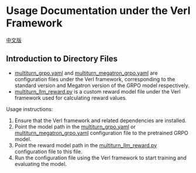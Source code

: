 # Usage Documentation under the Verl Framework

[中文版](./README_ZH.md)

## Introduction to Directory Files

* [multiturn_grpo.yaml](file:///Users/hailinsun/Documents/sunhailin-Leo/github/python-projects/QReward/examples/verl_example/multiturn_grpo.yaml) and [multiturn_megatron_grpo.yaml](file:///Users/hailinsun/Documents/sunhailin-Leo/github/python-projects/QReward/examples/verl_example/multiturn_megatron_grpo.yaml) are configuration files under the Verl framework, corresponding to the standard version and Megatron version of the GRPO model respectively.
* [multiturn_llm_reward.py](file:///Users/hailinsun/Documents/sunhailin-Leo/github/python-projects/QReward/examples/verl_example/multiturn_llm_reward.py) is a custom reward model file under the Verl framework used for calculating reward values.

Usage instructions:
1. Ensure that the Verl framework and related dependencies are installed.
2. Point the model path in the [multiturn_grpo.yaml](file:///Users/hailinsun/Documents/sunhailin-Leo/github/python-projects/QReward/examples/verl_example/multiturn_grpo.yaml) or [multiturn_megatron_grpo.yaml](file:///Users/hailinsun/Documents/sunhailin-Leo/github/python-projects/QReward/examples/verl_example/multiturn_megatron_grpo.yaml) configuration file to the pretrained GRPO model.
3. Point the reward model path in the [multiturn_llm_reward.py](file:///Users/hailinsun/Documents/sunhailin-Leo/github/python-projects/QReward/examples/verl_example/multiturn_llm_reward.py) configuration file to this file.
4. Run the configuration file using the Verl framework to start training and evaluating the model.
